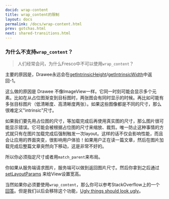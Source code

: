 ```yaml
---
docid: wrap-content
title: wrap_content的限制
layout: docs
permalink: /docs/wrap-content.html
prev: gotchas.html
next: shared-transitions.html
---
```


### 为什么不支持`wrap_content`？

> 人们经常会问，为什么Fresco中不可以使用`wrap_content`？

主要的原因是，Drawee永远会在[getIntrinsicHeight](http://developer.android.com/reference/android/graphics/drawable/Drawable.html#getIntrinsicHeight\(\))/[getIntrinsicWidth](http://developer.android.com/reference/android/graphics/drawable/Drawable.html#getIntrinsicWidth\(\))中返回-1。

这么做的原因是 Drawee 不像ImageView一样。它同一时刻可能会显示多个元素。比如在从占位图渐变到目标图时，两张图会有同时显示的时候。再比如可能有多张目标图片（低清晰度、高清晰度两张）。如果这些图像都是不同的尺寸，那么很难定义"intrinsic"尺寸。

如果我们要先用占位图的尺寸，等加载完成后再使用真实图的尺寸，那么图片很可能显示错误。它可能会被根据占位图的尺寸来缩放、裁剪。唯一防止这种事情的方式就只有在图片加载完成后强制触发一次layout。这样的话不仅会影响性能，而且会让应用的界面突变，很影响用户体验！如果用户正在读一篇文章，然后在图片加载完成后整篇文章突然向下移动，这是非常不好的。

所以你必须指定尺寸或者用`match_parent`来布局。

你如果从服务端请求图片，服务端可以做到返回图片尺寸。然后你拿到之后通过[setLayoutParams](http://developer.android.com/reference/android/view/View.html#setLayoutParams(android.view.ViewGroup.LayoutParams)) 来给View设置宽高。

当然如果你必须要使用`wrap_content`，那么你可以参考StackOverflow上的一个[回答](http://stackoverflow.com/a/34075281/3027862)。但是我们以后会移除这个功能，[Ugly things should look ugly](https://youtu.be/qCdpTji8nxo?t=890)。
